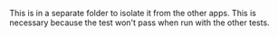 This is in a separate folder to isolate it from the other apps.
This is necessary because the test won't pass when run with the other tests.
